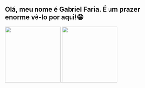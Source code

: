 ## Olá, meu nome é Gabriel Faria. É um prazer enorme vê-lo por aqui!😁

 <div>
   <a href="https://github.com/ggabrielfaria">
   <img height="180em" src="https://github-readme-stats.vercel.app/api?username=ggabrielfaria&show_icons=true&theme=tokyonight&include_all_commits=true&count_private=true"/>
   <img height="180em" src="https://github-readme-stats.vercel.app/api/top-langs/?username=ggabrielfaria&layout=compact&langs_count=6&theme=tokyonight"/>
</div>
